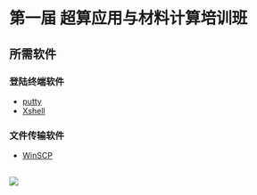 # 第一届 超算应用与材料计算培训班
## 所需软件
### 登陆终端软件
* [putty](https://www.putty.org/)
* [Xshell](https://xshell.en.softonic.com/)
### 文件传输软件
* [WinSCP]()

## ![](poster2.jpg)
